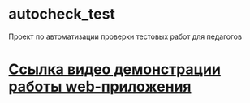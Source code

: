 # autocheck_test
Проект по автоматизации проверки тестовых работ для педагогов

# [Ссылка видео демонстрации работы web-приложения](https://disk.yandex.ru/d/NV_NWcA4KNaYEA)
